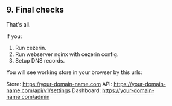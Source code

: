 ## 9. Final checks

That's all.

If you:

1. Run cezerin.
2. Run webserver nginx with cezerin config.
3. Setup DNS records.

You will see working store in your browser by this urls:

Store: https://your-domain-name.com
API: https://your-domain-name.com/api/v1/settings
Dashboard: https://your-domain-name.com/admin

